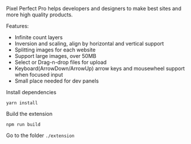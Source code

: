 
Pixel Perfect Pro helps developers and designers 
to make best sites and more high quality products.

Features:
* Infinite count layers
* Inversion and scaling, align by horizontal and vertical support
* Splitting images for each website
* Support large images, over 50MB
* Select or Drag-n-drop files for upload
* Keyboard(ArrowDown/ArrowUp) arrow keys and mousewheel support when focused input
* Small place needed for dev panels

Install dependencies
```
yarn install
```

Build the extension
```
npm run build
```
 Go to the folder `./extension`